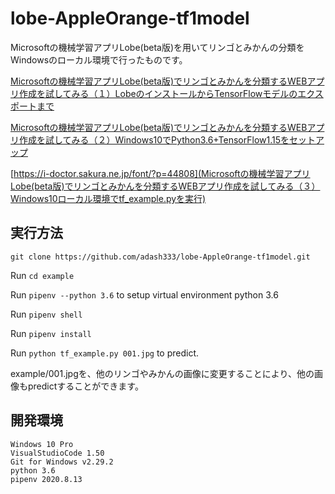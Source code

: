 # lobe-AppleOrange-tf1model

Microsoftの機械学習アプリLobe(beta版)を用いてリンゴとみかんの分類をWindowsのローカル環境で行ったものです。

[Microsoftの機械学習アプリLobe(beta版)でリンゴとみかんを分類するWEBアプリ作成を試してみる（１）LobeのインストールからTensorFlowモデルのエクスポートまで](https://i-doctor.sakura.ne.jp/font/?p=44635)

[Microsoftの機械学習アプリLobe(beta版)でリンゴとみかんを分類するWEBアプリ作成を試してみる（２）Windows10でPython3.6+TensorFlow1.15をセットアップ](https://i-doctor.sakura.ne.jp/font/?p=44703)

[https://i-doctor.sakura.ne.jp/font/?p=44808](Microsoftの機械学習アプリLobe(beta版)でリンゴとみかんを分類するWEBアプリ作成を試してみる（３）Windows10ローカル環境でtf_example.pyを実行)

## 実行方法

`git clone https://github.com/adash333/lobe-AppleOrange-tf1model.git`

Run `cd example` 

Run `pipenv --python 3.6` to setup virtual environment python 3.6

Run `pipenv shell`

Run `pipenv install`

Run `python tf_example.py 001.jpg` to predict.

example/001.jpgを、他のリンゴやみかんの画像に変更することにより、他の画像もpredictすることができます。

## 開発環境

```
Windows 10 Pro
VisualStudioCode 1.50
Git for Windows v2.29.2
python 3.6
pipenv 2020.8.13
```
